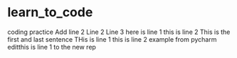 # learn_to_code
coding practice
Add line 2
Line 2
Line 3
here is line 1
this is line 2
This is the first and last sentence
THis is line 1
this is line 2
example from pycharm editthis is line 1 to the new rep
